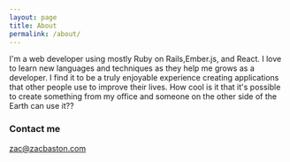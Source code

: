 ```yaml
---
layout: page
title: About
permalink: /about/
---
```


I'm a web developer using mostly Ruby on Rails,Ember.js, and React.  I love to learn new languages and techniques as they help me grows as a developer. I find it to be a truly enjoyable experience creating applications that other people use to improve their lives.  How cool is it that it's possible to create something from my office and someone on the other side of the Earth can use it??

### Contact me

[zac@zacbaston.com](mailto:zac@zacbaston.com)
